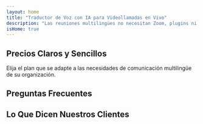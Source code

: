 ```yaml
---
layout: home
title: "Traductor de Voz con IA para Videollamadas en Vivo"
description: "Las reuniones multilingües no necesitan Zoom, plugins ni intérpretes. InterMind es un traductor de voz con IA para videollamadas en tiempo real — habla y traduce instantáneamente."
isHome: true
---
```


<!-- text="Céntrate en el crecimiento — deja que InterMind se encargue de los idiomas." -->
<!-- text="Las aulas tardan años; InterMind ofrece comprensión en tiempo real hoy, en todos los idiomas." -->
<!-- text="Comprende instantáneamente — sin aprender idiomas extranjeros" -->
<!-- title="Reuniones por Video con **Interpretación** en Vivo" -->

<HeroSection
title="Reuniones por Video **Multilingües** con Interpretación por **Voz**"
text="Para empresas donde las **barreras lingüísticas** significan pérdida de negocios, retrasos y errores costosos.">

<AuthButton text="Prueba gratis" buttonClass="brand"/>
<!-- <ContactFormModalNav buttonText="Solicitar una Demo"/>
<NavButton to="#pricing" buttonClass="alt" buttonLabel="Precios" /> -->
</HeroSection>

<span id="1"></span>
<FeatureBlock :card="{
  title: 'Habla Instantáneamente en Más de 100 Idiomas',
  details: 'InterMind permite que cada participante hable en su idioma nativo — de forma natural, en [tiempo real](/product/how-it-works), y sin subtítulos ni retrasos.',
    items: [
      '✧ Habla libremente — sé entendido al instante.',
      '✧ Interpretación impulsada por IA que capta el tono, la intención y la terminología específica de la industria.',
      '⚡︎ Interpretación **voz a voz** bidireccional y continua sin configuración manual.',
    ],
  link: './product/what-is-intermind',
  src: {
    light: '/1.png',
    dark: '/1.png',
  },
  inversion: false
}" />

<span id="2"></span>
<FeatureBlock :card="{
    title: 'Diseñado para Reuniones Serias — No Solo para Charlar',
    details: 'InterMind es una plataforma de reuniones por video de nivel profesional, no un complemento o plugin ligero.',
    items: [
      '✧ Resolución 1080p, supresión inteligente de ruido y captación de voz focalizada.',
      '✧ Programación, moderación, demostraciones, grabación e integración completa con calendario — todo incluido, listo para usar. Las reuniones pueden durar hasta 24 horas.',
      '⚡︎ Transcripciones en vivo, chat entre participantes y un asistente de IA que mantiene las reuniones productivas.'
    ],
    link: '/product/how-it-works',
    src: {
      light: '/3l.png',
      dark: '/3d.png',
    },
    inversion: true
  }" />

<span id="3"></span>
<FeatureBlock :card="{
  title: 'La **Mente Interior** de Tus Reuniones',
  details: 'InterMind convierte cada llamada multilingüe en conocimiento claro y consultable.',
  items: [
    '⚡︎ Busca instantáneamente cualquier contenido en reuniones pasadas y actuales. Haz preguntas naturalmente, obtén respuestas precisas sin revisar grabaciones.',
    '✧ Nunca pierdas elementos de acción de ninguna reunión. Nuestra IA extrae automáticamente tareas, responsables y fechas límite de las conversaciones.',
    '✧ Los resúmenes de reuniones por IA entregan puntos clave instantáneamente en cualquier idioma, manteniendo a todos alineados sin tomar notas manualmente.',
  ],
  link: '/product/how-it-works#🧩-deep-memory-deep-understanding',
  src: {
    light: '/2l.png',
    dark: '/2d.png',
  },
  inversion: false
}" />

<span id="4"></span>
<FeatureBlock
  :card="{
    title: 'Seguro y Confidencial por Diseño',
    details:
      'InterMind está construido para conversaciones donde la confianza importa. Si bien confiamos en infraestructura de terceros de primera clase, [la confidencialidad siempre está en tus manos](/product/privacy-architecture).',
    items: [
      '⚡︎ Privacidad basada en regiones — elige dónde se procesan tus datos. Dirigimos toda la interpretación, almacenamiento y análisis a través de infraestructura alineada con tu zona de cumplimiento (por ejemplo, UE, EE. UU., Asia).',
      '✧ Privado por defecto — InterMind **nunca** almacena ni utiliza tu contenido para entrenamiento, perfilado o acceso de terceros.',
      '✧ Cumplimiento por arquitectura — Preparado para GDPR, CCPA y UAE PDPL, con soporte completo para derechos de exportación y eliminación.'
    ],
    link: '/product/privacy-architecture',
    src: {
      light: '/4.png',
      dark: '/4.png',
    },
    inversion: true
  }"
/>

## Precios Claros y Sencillos

Elija el plan que se adapte a las necesidades de comunicación multilingüe de su organización.

<PricingPlans :plans="[
  {
    title: '**Básico** &nbsp 1 usuario',
    price: '**Gratis**',
    details: '25 reuniones gratuitas',
    items: [
      'Reuniones de video de 100 participantes + 30 GB de almacenamiento compartido por usuario [💬](#2)',
      'Interpretación de voz a voz [💬](#1)',
      'Asistente de IA [💬](#3)',
    ],
  },
  {
    title: '**Pro** &nbsp 1-99 usuarios',
    price: '**$20** /mes/usuario, facturado anualmente',
    details: 'o $25 facturado mensualmente',
    items: [
      'Reuniones de video de 150 participantes + 2 TB de almacenamiento compartido por usuario [💬](#2)',
      'Interpretación de voz a voz [💬](#1)',
      'Asistente de IA [💬](#3)',
    ],
  },
  {
    title: '**Empresarial** &nbsp 1-500 usuarios',
    price: '**Privacidad**',
    details: 'Seguridad de nivel empresarial',
    items: [
      'Reuniones de video de 500 participantes + 5 TB de almacenamiento compartido por usuario [💬](#2)',
      'Interpretación de voz a voz [💬](#1)',
      'Asistente de IA [💬](#3)',
      'Privacidad basada en región [💬](#4)',
    ],
  }
]">
<AuthButton text="Prueba gratis" buttonClass="alt"/>
<AuthButton text="Comprar ahora" buttonClass="brand"/>
<ContactFormModalNav buttonText="Solicitar acceso" buttonClass="alt"/>
</PricingPlans>

## Preguntas Frecuentes

<AccordionGroup :items="[
  {
    q: '¿Qué es un usuario con licencia y qué es un Participante?',
    a: 'Un usuario con licencia tiene una licencia de reunión gratuita o de pago y puede programar reuniones con participantes según la capacidad que permite su plan. Un Participante es un invitado en una reunión programada por alguien con una licencia de reunión. Un Participante no requiere una cuenta o licencia para unirse a una reunión y puede **unirse gratuitamente**. Los participantes pueden unirse a una reunión desde dispositivos de escritorio, móviles y tabletas.'
  },
  {
      q: '¿Cuántos participantes pueden unirse a la reunión?',
      a: 'El número de participantes depende de tu plan: Basic permite hasta 100 participantes, Pro admite hasta 150 participantes y Business permite hasta 500 participantes por reunión.'
  },
  {
    q: '¿Cuántas personas pueden usar una licencia de InterMind?',
    a: 'Un usuario con licencia puede organizar un número ilimitado de reuniones. Sin embargo, si varios usuarios necesitan programar reuniones separadas al mismo tiempo, necesitarás licencias de reunión adicionales por usuario.'
  },
  {
      q: '¿La interpretación de voz funciona en todos los planes?',
      a: 'Sí, la interpretación de voz a voz en tiempo real funciona en todos los planes, incluido el plan Basic gratuito. Sin embargo, el plan Basic está limitado a 25 reuniones en total. Los planes Pro y Business permiten reuniones ilimitadas con límites de participantes aumentados y funciones adicionales.'
  }
]" />

## Lo Que Dicen Nuestros Clientes

<AutoScrollTestimonials testimonialsUrl="/testimonials.json"/>